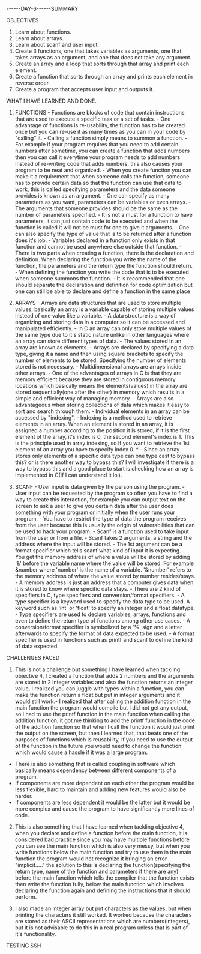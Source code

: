 ------DAY-6------SUMMARY

OBJECTIVES
1. Learn about functions.
2. Learn about arrays.
3. Learn about scanf and user input.
4. Create 3 functions, one that takes variables as arguments, one that takes arrays as an argument, and one that does not take any argument.
5. Create an array and a loop that sorts through that array and print each element.
6. Create a function that sorts through an array and prints each element in reverse order.
7. Create a program that accepts user input and outputs it.

WHAT I HAVE LEARNED AND DONE.
1. FUNCTIONS - Functions are blocks of code that contain instructions that are used to execute a specific task or a set of tasks.
             - One advantage of functions is re-usability, the function has to be created once but you can re-use it as many times as you can in your code by "calling" it. 
             - Calling a function simply means to summon a function. 
             - For example if your program requires that you need to add certain numbers after sometime, you can create a function that adds numbers then you can call it everytime your program needs to add numbers instead of re-writing code that adds numbers, this also causes your program to be neat and organized. 
             - When you create function you can make it a requirement that when someone calls the function, someone has to provide certain data so that the function can use that data to work, this is called specifying parameters and the data someone provides is known as an argument.
             - One can specify as many parameters as you want, parameters can be variables or even arrays.
             - The arguments that someone provides should be the same as the number of parameters specified.
             - It is not a must for a function to have parameters, it can just contain code to be executed and when the function is called it will not be must for one to give it arguments.
             - One can also specify the type of value that is to be returned after a function does it's job.
             - Variables declared in a function only exists in that function and cannot be used anywhere else outside that function.
             - There is two parts when creating a function, there is the declaration and definition. When declaring the function you write the name of the function, the parameters and the return type the function should return.
             - When defining the function you write the code that is to be executed when someone summons the function.
             - It is recommended that one should separate the declaration and definition for code optimization but one can still be able to declare and define a function in the same place

2. ARRAYS    - Arrays are data structures that are used to store multiple values, basically an array is a variable capable of storing multiple values instead of one value like a variable.
             - A data structure is a way of organizing and storing data in a computer so it can be accessed and manipulated efficiently.
             - In C an array can only store multiple values of the same type due to it's static nature unlike in other languages where an array can store different types of data.
             - The values stored in an array are known as elements.
             - Arrays are declared by specifying a data type, giving it a name and then using square brackets to specify the number of elements to be stored. Specifying the number of elements stored is not necessary.
             - Multidimensional arrays are arrays inside other arrays.
             - One of the advantages of arrays in C is that they are memory efficient because they are stored in contiguous memory locations which basically means the elements(values) in the array are stored sequentially(one after the other) in memory which results in a simple and efficient way of managing memory.
             - Arrays are also advantageous when storing collections of data which makes it easy to sort and search through them.
             - Individual elements in an array can be accessed by "indexing".
             - Indexing is a method used to retrieve elements in an array. When an element is stored in an array, it is assigned a number according to the position it is stored, if it is the first element of the array, it's index is 0, the second element's index is 1. This is the principle used in array indexing, so if you want to retrieve the 1st element of an array you have to specify index 0.
            * - Since an array stores only elements of a specific data type can one type cast to bypass this? or is there another way to bypass this? I will investigate if there is a way to bypass this and a good place to start is checking how an array is implemented in C(If I can understand it lol). 

3. SCANF     - User input is data given by the person using the program.
             - User input can be requested by the program so often you have to find a way to create this interaction, for example you can output text on the screen to ask a user to give you certain data after the user does something with your program or initially when the user runs your program.
             - You have to restrict the type of data the program receives from the user because this is usually the origin of vulnerabilities that can be used to hack your program.
             - Scanf is a function used to take input from the user or from a file.
             - Scanf takes 2 arguments, a string and the address where the input will be stored.
             - The 1st argument can be a format specifier which tells scanf what kind of input it is expecting.
             - You get the memory address of where a value will be stored by adding '&' before the variable name where the value will be stored. For example &number where 'number' is the name of a variable. '&number' refers to the memory address of where the value stored by number resides/stays.
             - A memory address is just an address that a computer gives data when it is stored to know where specific data stays.
             - There are 2 kind of specifiers in C, type specifiers and conversion/format specifiers.
             - A type specifier is a keyword used to specify the data type to be used. A keyword such as 'int' or 'float' to specify an integer and a float datatype.
             - Type specifiers are used to declare variables, arrays, functions and even to define the return type of functions among other use cases.
             - A conversion/format specifier is symbolized by a '%' sign and a letter afterwards to specify the format of data expected to be used.
             - A format specifier is used in functions such as printf and scanf to define the kind of data expected.

 CHALLENGES FACED
1. This is not a challenge but something I have learned when tackling objective 4, I created a function that adds 2 numbers and the arguments are stored in 2 integer variables and also the function returns an integer value, I realized you can juggle with types within a function, you can make the function return a float but put in integer arguments and it would still work.- I realized that after calling the addition function in the main function the program would compile but I did not get any output, so I had to use the printf function in the main function when calling the addition function, it got me thinking to add the printf function in the code of the addition function so that when I call the function it would just print the output on the screen, but then I learned that, that beats one of the purposes of functions which is reusability, if you need to use the output of the function in the future you would need to change the function which would cause a hassle if it was a large program.
 - There is also something that is called coupling in software which basically means dependency between different components of a program.
 - If components are more dependent on each other the program would be less flexible, hard to maintain and adding new features would also be harder.
 - If components are less dependent it would be the latter but it would be more complex and cause the program to have significantly more lines of code.

2. This is also something that I have learned when tackling objective 4, when you declare and define a function before the main function, it is considered bad practice since you may have multiple functions before you can see the main function which is also very messy, but when you write functions below the main function and try to use them in the main function the program would not recognize it bringing an error "implicit....." the solution to this is declaring the function(specifying the return type, name of the function and parameters if there are any) before the main function which tells the compiler that the function exists then write the function fully, below the main function which involves declaring the function again and defining the instructions that it should perform. 

3. I also made an integer array but put characters as the values, but when printing the characters it still worked. It worked because the characters are stored as their ASCII representations which are numbers(integers), but it is not advisable to do this in a real program unless that is part of it's functionality.


TESTING SSH
